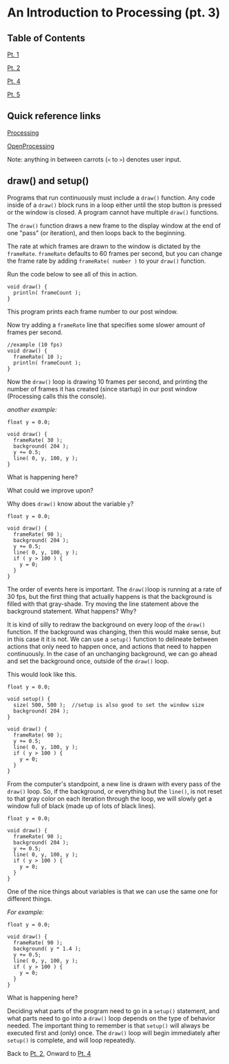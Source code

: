 # An Introduction to Processing (pt. 3)

## Table of Contents
[Pt. 1](pt1.md)

[Pt. 2](pt2.md)

[Pt. 4](pt4.md)

[Pt. 5](pt5.md)

## Quick reference links

[Processing](http://processing.org/)

[OpenProcessing](http://www.openprocessing.org/)

Note: anything in between carrots (`<` to `>`) denotes user input.

## draw() and setup()

Programs that run continuously must include a `draw()` function. Any code inside of a `draw()` block runs in a loop either until the stop button is pressed or the window is closed. A program cannot have multiple `draw()` functions.

The `draw()` function draws a new frame to the display window at the end of one "pass" (or iteration), and then loops back to the beginning.

The rate at which frames are drawn to the window is dictated by the `frameRate`. `frameRate` defaults to 60 frames per second, but you can change the frame rate by adding `frameRate( number )` to your `draw()` function.

Run the code below to see all of this in action.

```
void draw() {
  println( frameCount );
}
```

This program prints each frame number to our post window.

Now try adding a `frameRate` line that specifies some slower amount of frames per second.
```
//example (10 fps)
void draw() {
  frameRate( 10 );
  println( frameCount );
}
```

Now the `draw()` loop is drawing 10 frames per second, and printing the number of frames it has created (since startup) in our post window (Processing calls this the console).

*another example:*
```
float y = 0.0;

void draw() {
  frameRate( 30 );
  background( 204 );
  y += 0.5;
  line( 0, y, 100, y );
}
```

What is happening here?

What could we improve upon?

Why does `draw()` know about the variable `y`?

```
float y = 0.0;

void draw() {
  frameRate( 90 );
  background( 204 );
  y += 0.5;
  line( 0, y, 100, y );
  if ( y > 100 ) {
    y = 0;
  }
}
```

The order of events here is important. The `draw()`loop is running at a rate of 30 fps, but the first thing that actually happens is that the background is filled with that gray-shade. Try moving the line statement above the background statement. What happens? Why?

It is kind of silly to redraw the background on every loop of the `draw()` function. If the background was changing, then this would make sense, but in this case it it is not. We can use a `setup()` function to delineate between actions that only need to happen once, and actions that need to happen continuously. In the case of an unchanging background, we can go ahead and set the background once, outside of the `draw()` loop.

This would look like this.
```
float y = 0.0;

void setup() {
  size( 500, 500 );  //setup is also good to set the window size
  background( 204 );
}

void draw() {
  frameRate( 90 );
  y += 0.5;
  line( 0, y, 100, y );
  if ( y > 100 ) {
    y = 0;
  }
}
```

From the computer's standpoint, a new line is drawn with every pass of the `draw()` loop. So, if the background, or everything but the `line()`, is not reset to that gray color on each iteration through the loop, we will slowly get a window full of black (made up of lots of black lines).

```
float y = 0.0;

void draw() {
  frameRate( 90 );
  background( 204 );
  y += 0.5;
  line( 0, y, 100, y );
  if ( y > 100 ) {
    y = 0;
  }
}
```

One of the nice things about variables is that we can use the same one for different things.

*For example:*
```
float y = 0.0;

void draw() {
  frameRate( 90 );
  background( y * 1.4 );
  y += 0.5;
  line( 0, y, 100, y );
  if ( y > 100 ) {
    y = 0;
  }
}
```

What is happening here?

Deciding what parts of the program need to go in a `setup()` statement, and what parts need to go into a `draw()` loop depends on the type of behavior needed. The important thing to remember is that `setup()` will always be executed first and (only) once. The `draw()` loop will begin immediately after `setup()` is complete, and will loop repeatedly.

Back to [Pt. 2](pt2.md), Onward to [Pt. 4](pt4.md)